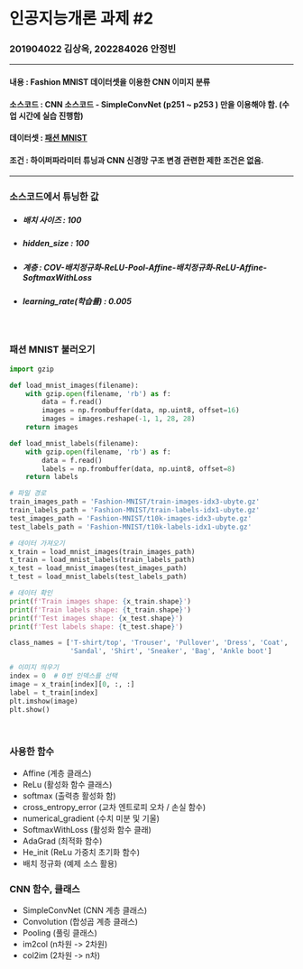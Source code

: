 # 인공지능개론 과제 #2

### 201904022 김상옥, 202284026 안정빈

----
#### 내용 : Fashion MNIST 데이터셋을 이용한 CNN 이미지 분류

#### 소스코드 : CNN 소스코드 -  SimpleConvNet (p251 ~ p253 ) 만을 이용해야 함. (수업 시간에 실습 진행함)
#### 데이터셋 : [패션 MNIST](https://github.com/zalandoresearch/fashion-mnist/tree/master/data/fashion)

#### 조건 : 하이퍼파라미터 튜닝과 CNN 신경망 구조 변경 관련한 제한 조건은 없음.

----

### 소스코드에서 튜닝한 값

- ##### 배치 사이즈 : 100
- ##### hidden_size : 100
- ##### 계층 : COV-배치정규화-ReLU-Pool-Affine-배치정규화-ReLU-Affine-SoftmaxWithLoss
- ##### learning_rate(학습률) : 0.005

<br/>

### 패션 MNIST 불러오기
```python
import gzip

def load_mnist_images(filename):
    with gzip.open(filename, 'rb') as f:
        data = f.read()
        images = np.frombuffer(data, np.uint8, offset=16)
        images = images.reshape(-1, 1, 28, 28)
    return images

def load_mnist_labels(filename):
    with gzip.open(filename, 'rb') as f:
        data = f.read()
        labels = np.frombuffer(data, np.uint8, offset=8)
    return labels

# 파일 경로
train_images_path = 'Fashion-MNIST/train-images-idx3-ubyte.gz'
train_labels_path = 'Fashion-MNIST/train-labels-idx1-ubyte.gz'
test_images_path = 'Fashion-MNIST/t10k-images-idx3-ubyte.gz'
test_labels_path = 'Fashion-MNIST/t10k-labels-idx1-ubyte.gz'

# 데이터 가져오기
x_train = load_mnist_images(train_images_path)
t_train = load_mnist_labels(train_labels_path)
x_test = load_mnist_images(test_images_path)
t_test = load_mnist_labels(test_labels_path)

# 데이터 확인
print(f'Train images shape: {x_train.shape}')
print(f'Train labels shape: {t_train.shape}')
print(f'Test images shape: {x_test.shape}')
print(f'Test labels shape: {t_test.shape}')

class_names = ['T-shirt/top', 'Trouser', 'Pullover', 'Dress', 'Coat', 
               'Sandal', 'Shirt', 'Sneaker', 'Bag', 'Ankle boot']

# 이미지 띄우기
index = 0  # 0번 인덱스를 선택
image = x_train[index][0, :, :]
label = t_train[index]
plt.imshow(image)
plt.show()
```

<br/>

### 사용한 함수
- Affine (계층 클래스)
- ReLu (활성화 함수 클래스)
- softmax (출력층 활성화 함)
- cross_entropy_error (교차 엔트로피 오차 / 손실 함수)
- numerical_gradient (수치 미분 및 기울)
- SoftmaxWithLoss (활성화 함수 클래)
- AdaGrad (최적화 함수)
- He_init (ReLu 가중치 초기화 함수)
- 배치 정규화 (예제 소스 활용)

### CNN 함수, 클래스
- SimpleConvNet (CNN 계층 클래스)
- Convolution (합성곱 계층 클래스)
- Pooling (풀링 클래스)
- im2col (n차원 -> 2차원)
- col2im (2차원 -> n차)
